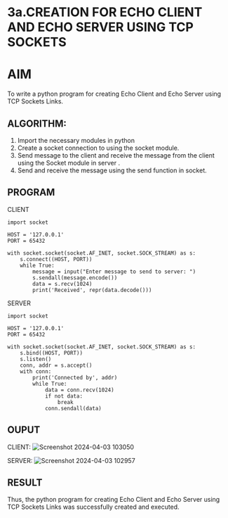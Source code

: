 # 3a.CREATION FOR ECHO CLIENT AND ECHO SERVER USING TCP SOCKETS
# AIM
To write a python program for creating Echo Client and Echo Server using TCP
Sockets Links.
## ALGORITHM:
1. Import the necessary modules in python
2. Create a socket connection to using the socket module.
3. Send message to the client and receive the message from the client using the Socket module in
 server .
4. Send and receive the message using the send function in socket.
## PROGRAM
CLIENT
```
import socket

HOST = '127.0.0.1'  
PORT = 65432        

with socket.socket(socket.AF_INET, socket.SOCK_STREAM) as s:
    s.connect((HOST, PORT))
    while True:
        message = input("Enter message to send to server: ")
        s.sendall(message.encode())
        data = s.recv(1024)
        print('Received', repr(data.decode()))
```
SERVER
```
import socket

HOST = '127.0.0.1'  
PORT = 65432       

with socket.socket(socket.AF_INET, socket.SOCK_STREAM) as s:
    s.bind((HOST, PORT))
    s.listen()
    conn, addr = s.accept()
    with conn:
        print('Connected by', addr)
        while True:
            data = conn.recv(1024)
            if not data:
                break
            conn.sendall(data)
```
## OUPUT
CLIENT:
![Screenshot 2024-04-03 103050](https://github.com/Bakkiyalakshmiethiraj/3a.Sockets_Creation_for_Echo_Client_and_Echo_Server/assets/144870983/2d3b3338-8411-4d25-8a72-74bf485343c1)

SERVER:
![Screenshot 2024-04-03 102957](https://github.com/Bakkiyalakshmiethiraj/3a.Sockets_Creation_for_Echo_Client_and_Echo_Server/assets/144870983/b8e4b587-7127-4f21-a85f-9b8ac429099b)

## RESULT
Thus, the python program for creating Echo Client and Echo Server using TCP Sockets Links 
was successfully created and executed.
